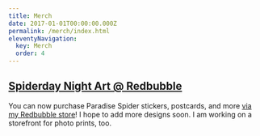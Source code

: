 ```yaml
---
title: Merch
date: 2017-01-01T00:00:00.000Z
permalink: /merch/index.html
eleventyNavigation:
  key: Merch
  order: 4
---
```

## [Spiderday Night Art @ Redbubble](https://www.redbubble.com/people/spiderdaynight/explore?asc=u&page=1&sortOrder=recent)

You can now purchase Paradise Spider stickers, postcards, and more [via my Redbubble store](https://www.redbubble.com/people/spiderdaynight/explore?asc=u&page=1&sortOrder=recent)! I hope to add more designs soon. I am working on a storefront for photo prints, too.

<script type="text/javascript" src="https://www.redbubble.com/assets/external_portfolio.js"></script>

<script id="rb-xzfcxvzx" type="text/javascript">new RBExternalPortfolio('www.redbubble.com', 'spiderdaynight', 2, 2).renderIframe();</script>